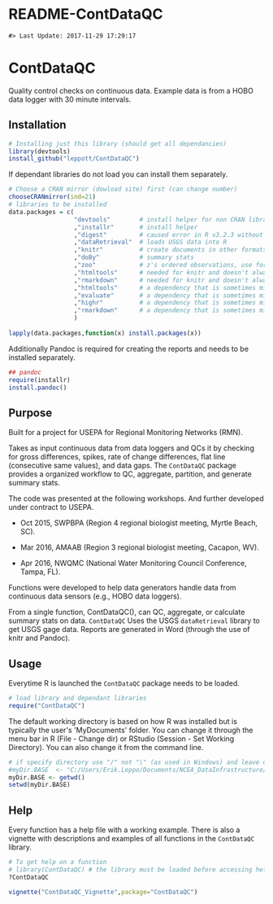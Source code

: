 README-ContDataQC
================

<!-- README.md is generated from README.Rmd. Please edit that file -->
    #> Last Update: 2017-11-29 17:29:17

ContDataQC
==========

Quality control checks on continuous data. Example data is from a HOBO data logger with 30 minute intervals.

Installation
------------

``` r
# Installing just this library (should get all dependancies)
library(devtools) 
install_github("leppott/ContDataQC")
```

If dependant libraries do not load you can install them separately.

``` r
# Choose a CRAN mirror (dowload site) first (can change number)
chooseCRANmirror(ind=21) 
# libraries to be installed
data.packages = c(                  
                  "devtools"        # install helper for non CRAN libraries
                  ,"installr"       # install helper
                  ,"digest"         # caused error in R v3.2.3 without it
                  ,"dataRetrieval"  # loads USGS data into R
                  ,"knitr"          # create documents in other formats (e.g., PDF or Word)
                  ,"doBy"           # summary stats
                  ,"zoo"            # z's ordered observations, use for rolling sd calc
                  ,"htmltools"      # needed for knitr and doesn't always install properly with Pandoc
                  ,"rmarkdown"      # needed for knitr and doesn't always install properly with Pandoc
                  ,"htmltools"      # a dependency that is sometimes missed.
                  ,"evaluate"       # a dependency that is sometimes missed.
                  ,"highr"          # a dependency that is sometimes missed.
                  ,"rmarkdown"      # a dependency that is sometimes missed.
                  )
                  
lapply(data.packages,function(x) install.packages(x))
```

Additionally Pandoc is required for creating the reports and needs to be installed separately.

``` r
## pandoc
require(installr)
install.pandoc()
```

Purpose
-------

Built for a project for USEPA for Regional Monitoring Networks (RMN).

Takes as input continuous data from data loggers and QCs it by checking for gross differences, spikes, rate of change differences, flat line (consecutive same values), and data gaps. The `ContDataQC` package provides a organized workflow to QC, aggregate, partition, and generate summary stats.

The code was presented at the following workshops. And further developed under contract to USEPA.

-   Oct 2015, SWPBPA (Region 4 regional biologist meeting, Myrtle Beach, SC).

-   Mar 2016, AMAAB (Region 3 regional biologist meeting, Cacapon, WV).

-   Apr 2016, NWQMC (National Water Monitoring Council Conference, Tampa, FL).

Functions were developed to help data generators handle data from continuous data sensors (e.g., HOBO data loggers).

From a single function, ContDataQC(), can QC, aggregate, or calculate summary stats on data. `ContDataQC` Uses the USGS `dataRetrieval` library to get USGS gage data. Reports are generated in Word (through the use of knitr and Pandoc).

Usage
-----

Everytime R is launched the `ContDataQC` package needs to be loaded.

``` r
# load library and dependant libraries
require("ContDataQC")
```

The default working directory is based on how R was installed but is typically the user's 'MyDocuments' folder. You can change it through the menu bar in R (File - Change dir) or RStudio (Session - Set Working Directory). You can also change it from the command line.

``` r
# if specify directory use "/" not "\" (as used in Windows) and leave off final "/" (example below).
#myDir.BASE  <- "C:/Users/Erik.Leppo/Documents/NCEA_DataInfrastructure/Erik"
myDir.BASE <- getwd()
setwd(myDir.BASE)
```

Help
----

Every function has a help file with a working example. There is also a vignette with descriptions and examples of all functions in the `ContDataQC` library.

``` r
# To get help on a function
# library(ContDataQC) # the library must be loaded before accessing help
?ContDataQC
```

``` r
vignette("ContDataQC_Vignette",package="ContDataQC")
```

